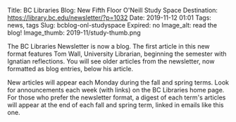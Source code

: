 Title: BC Libraries Blog: New Fifth Floor O'Neill Study Space
Destination: https://library.bc.edu/newsletter/?p=1032
Date: 2019-11-12 01:01 
Tags: news, tags 
Slug: bcblog-onl-studyspace
Expired: no
Image_alt: read the blog!
Image_thumb: 2019-11/study-thumb.png

The BC Libraries Newsletter is now a blog. The first article in this new format features Tom Wall, University Librarian, beginning the semester with Ignatian reflections. You will see older articles from the newsletter, now formatted as blog entries, below his article.

New articles will appear each Monday during the fall and spring terms. Look for announcements each week (with links) on the BC Libraries home page. For those who prefer the newsletter format, a digest of each term's articles will appear at the end of each fall and spring term, linked in emails like this one.
